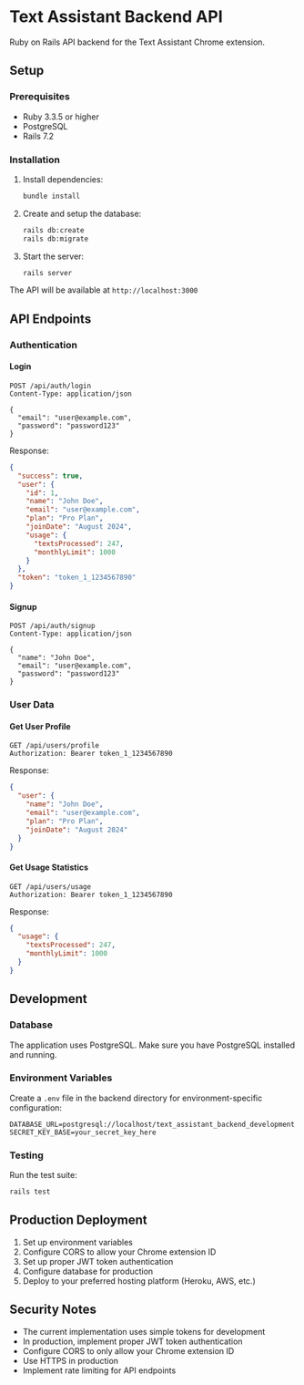 # Text Assistant Backend API

Ruby on Rails API backend for the Text Assistant Chrome extension.

## Setup

### Prerequisites

- Ruby 3.3.5 or higher
- PostgreSQL
- Rails 7.2

### Installation

1. Install dependencies:
   ```bash
   bundle install
   ```

2. Create and setup the database:
   ```bash
   rails db:create
   rails db:migrate
   ```

3. Start the server:
   ```bash
   rails server
   ```

The API will be available at `http://localhost:3000`

## API Endpoints

### Authentication

#### Login
```
POST /api/auth/login
Content-Type: application/json

{
  "email": "user@example.com",
  "password": "password123"
}
```

Response:
```json
{
  "success": true,
  "user": {
    "id": 1,
    "name": "John Doe",
    "email": "user@example.com",
    "plan": "Pro Plan",
    "joinDate": "August 2024",
    "usage": {
      "textsProcessed": 247,
      "monthlyLimit": 1000
    }
  },
  "token": "token_1_1234567890"
}
```

#### Signup
```
POST /api/auth/signup
Content-Type: application/json

{
  "name": "John Doe",
  "email": "user@example.com",
  "password": "password123"
}
```

### User Data

#### Get User Profile
```
GET /api/users/profile
Authorization: Bearer token_1_1234567890
```

Response:
```json
{
  "user": {
    "name": "John Doe",
    "email": "user@example.com",
    "plan": "Pro Plan",
    "joinDate": "August 2024"
  }
}
```

#### Get Usage Statistics
```
GET /api/users/usage
Authorization: Bearer token_1_1234567890
```

Response:
```json
{
  "usage": {
    "textsProcessed": 247,
    "monthlyLimit": 1000
  }
}
```

## Development

### Database

The application uses PostgreSQL. Make sure you have PostgreSQL installed and running.

### Environment Variables

Create a `.env` file in the backend directory for environment-specific configuration:

```env
DATABASE_URL=postgresql://localhost/text_assistant_backend_development
SECRET_KEY_BASE=your_secret_key_here
```

### Testing

Run the test suite:
```bash
rails test
```

## Production Deployment

1. Set up environment variables
2. Configure CORS to allow your Chrome extension ID
3. Set up proper JWT token authentication
4. Configure database for production
5. Deploy to your preferred hosting platform (Heroku, AWS, etc.)

## Security Notes

- The current implementation uses simple tokens for development
- In production, implement proper JWT token authentication
- Configure CORS to only allow your Chrome extension ID
- Use HTTPS in production
- Implement rate limiting for API endpoints
